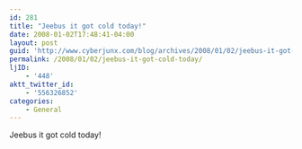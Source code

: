 ```yaml
---
id: 281
title: "Jeebus it got cold today!"
date: 2008-01-02T17:48:41-04:00
layout: post
guid: 'http://www.cyberjunx.com/blog/archives/2008/01/02/jeebus-it-got-cold-today/'
permalink: /2008/01/02/jeebus-it-got-cold-today/
ljID:
    - '448'
aktt_twitter_id:
    - '556326852'
categories:
    - General
---
```


Jeebus it got cold today!
